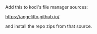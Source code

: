 Add this to kodi's file manager sources:

https://angelitto.github.io/

and install the repo zips from that source.
